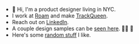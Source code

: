 - 👋 Hi, I'm a product designer living in NYC.
- I work at [Roam](https://www.withroam.com/) and make [TrackQueen](https://trackqueen.app/).
- Reach out on [LinkedIn](https://www.linkedin.com/in/johncanelis/).
- A couple design samples can be [seen here](https://design.johncanelis.com/). 👨‍🍳 🎨
- Here's some [random stuff](https://johnnyc.xyz/camera-roll/) I like.
